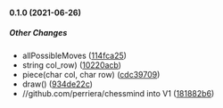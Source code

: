 #### 0.1.0 (2021-06-26)

##### Other Changes

* allPossibleMoves ([114fca25](https://github.com/perriera/chessmind/commit/114fca25ece6b5be29ee7703bcd91704dce40ebd))
* string col_row) ([10220acb](https://github.com/perriera/chessmind/commit/10220acb76a87796a319f9850e7be93f24b65e46))
* piece(char col, char row) ([cdc39709](https://github.com/perriera/chessmind/commit/cdc3970935b9066bb0bd99060c310134cd494331))
* draw() ([934de22c](https://github.com/perriera/chessmind/commit/934de22cce7f262fc7916582f5100f281b5314fd))
* //github.com/perriera/chessmind into V1 ([181882b6](https://github.com/perriera/chessmind/commit/181882b68ca45e922c3f96f9d29338a58d875dab))


